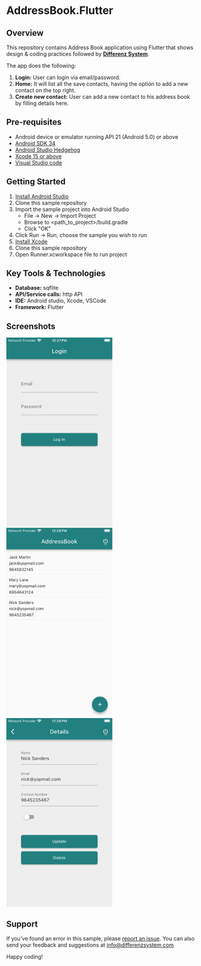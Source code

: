 # AddressBook.Flutter

## Overview
This repository contains Address Book application using Flutter that shows design & coding practices followed by **[Differenz System](http://www.differenzsystem.com/)**.

The app does the following:
1. **Login:** User can login via email/password. 
2. **Home:** It will list all the save contacts, having the option to add a new contact on the top right.
3. **Create new contact:** User can add a new contact to his address book by filling details here.

## Pre-requisites
- Android device or emulator running API 21 (Android 5.0) or above
- [Android SDK 34](https://developer.android.com/tools/releases/platforms)
- [Android Studio Hedgehog](https://developer.android.com/studio/releases)
- [Xcode 15 or above](https://developer.apple.com/xcode)
- [Visual Studio code](https://code.visualstudio.com/download)

## Getting Started
1. [Install Android Studio](https://developer.android.com/studio/index.html)
2. Clone this sample repository
3. Import the sample project into Android Studio
	- File -> New -> Import Project
	- Browse to <path_to_project>/build.gradle
	- Click "OK"
4. Click Run -> Run, choose the sample you wish to run
5. [Install Xcode](https://developer.apple.com/xcode/)
6. Clone this sample repository
7. Open Runner.xcworkspace file to run project

## Key Tools & Technologies
- **Database:** sqflite
- **API/Service calls:** http API
- **IDE:** Android studio, Xcode, VSCode
- **Framework:** Flutter

## Screenshots
<img src="https://github.com/differenz-system/AddressBook.Flutter/blob/master/ScreenShots/login.png" width="280"> <img src="https://github.com/differenz-system/AddressBook.Flutter/blob/master/ScreenShots/list.png" width="280"> <img src="https://github.com/differenz-system/AddressBook.Flutter/blob/master/ScreenShots/details.png" width="280">

## Support
If you've found an error in this sample, please [report an issue](https://github.com/differenz-system/Addressbook.Flutter/issues/new). You can also send your feedback and suggestions at info@differenzsystem.com

Happy coding!
